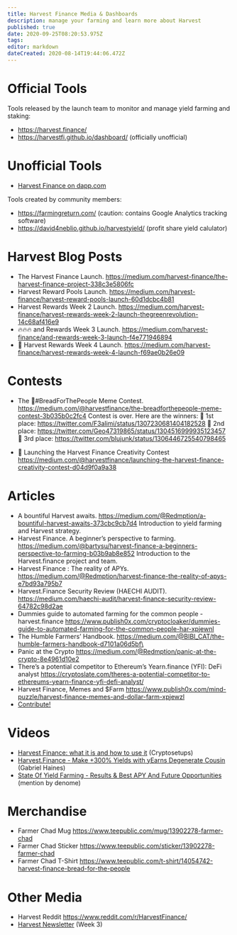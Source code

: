 ```yaml
---
title: Harvest Finance Media & Dashboards
description: manage your farming and learn more about Harvest
published: true
date: 2020-09-25T08:20:53.975Z
tags: 
editor: markdown
dateCreated: 2020-08-14T19:44:06.472Z
---
```



# Official Tools

Tools released by the launch team to monitor and manage yield farming and staking:

- https://harvest.finance/
- https://harvestfi.github.io/dashboard/ (officially unofficial)


# Unofficial Tools

- [Harvest Finance on dapp.com](https://www.dapp.com/ja/app/harvest-finance)

Tools created by community members:

- https://farmingreturn.com/ (caution: contains Google Analytics tracking software)
- https://david4neblio.github.io/harvestyield/ (profit share yield calulator)


# Harvest Blog Posts
- The Harvest Finance Launch. https://medium.com/harvest-finance/the-harvest-finance-project-338c3e5806fc
- Harvest Reward Pools Launch. https://medium.com/harvest-finance/harvest-reward-pools-launch-60d1dcbc4b81
- Harvest Rewards Week 2 Launch. https://medium.com/harvest-finance/harvest-rewards-week-2-launch-thegreenrevolution-14c68af416e9
- 🔥🔥🔥 and Rewards Week 3 Launch. https://medium.com/harvest-finance/and-rewards-week-3-launch-f4e771946894
- 🚜 Harvest Rewards Week 4 Launch. https://medium.com/harvest-finance/harvest-rewards-week-4-launch-f69ae0b26e09

# Contests
- The 🥖#BreadForThePeople Meme Contest. https://medium.com/@harvestfinance/the-breadforthepeople-meme-contest-3b035b0c2fc4
Contest is over. Here are the winners: 
🥇 1st place: https://twitter.com/F3alimi/status/1307230681404182528
🥈 2nd place: https://twitter.com/Geo47319865/status/1304516999935123457
🥉 3rd place: https://twitter.com/blujunk/status/1306446725540798465

- 🎉 Launching the Harvest Finance Creativity Contest https://medium.com/@harvestfinance/launching-the-harvest-finance-creativity-contest-d04d9f0a9a38

# Articles
- A bountiful Harvest awaits. https://medium.com/@Redmption/a-bountiful-harvest-awaits-373cbc9cb7d4
	Introduction to yield farming and Harvest strategy.
- Harvest Finance. A beginner’s perspective to farming. https://medium.com/@bartysu/harvest-finance-a-beginners-perspective-to-farming-b03b9ab8e852
	Introduction to the Harvest.finance project and team.
- Harvest Finance : The reality of APYs. https://medium.com/@Redmption/harvest-finance-the-reality-of-apys-e7bd93a795b7
- Harvest.Finance Security Review (HAECHI AUDIT). https://medium.com/haechi-audit/harvest-finance-security-review-64782c98d2ae
- Dummies guide to automated farming for the common people - harvest.finance https://www.publish0x.com/cryptocloaker/dummies-guide-to-automated-farming-for-the-common-people-har-xpjewnl
- The Humble Farmers’ Handbook. https://medium.com/@BIBI_CAT/the-humble-farmers-handbook-d7101a06d5bf\
- Panic at the Crypto https://medium.com/@Redmption/panic-at-the-crypto-8e4961d10e2
- There’s a potential competitor to Ethereum’s Yearn.finance (YFI): DeFi analyst https://cryptoslate.com/theres-a-potential-competitor-to-ethereums-yearn-finance-yfi-defi-analyst/
- Harvest Finance, Memes and $Farm https://www.publish0x.com/mind-puzzle/harvest-finance-memes-and-dollar-farm-xpjewzl
- [Contribute!](/contribute)

# Videos
- [Harvest Finance: what it is and how to use it](https://youtu.be/-smwjTROfmw) (Cryptosetups)
- [Harvest.Finance - Make +300% Yields with yEarns Degenerate Cousin](https://www.youtube.com/watch?v=wmP2fGKUJG8) (Gabriel Haines)
- [State Of Yield Farming - Results & Best APY And Future Opportunities
](https://www.youtube.com/watch?v=vrOlFGavRBs&t=510) (mention by denome)

# Merchandise
- Farmer Chad Mug https://www.teepublic.com/mug/13902278-farmer-chad
- Farmer Chad Sticker https://www.teepublic.com/sticker/13902278-farmer-chad
- Farmer Chad T-Shirt https://www.teepublic.com/t-shirt/14054742-harvest-finance-bread-for-the-people

# Other Media
- Harvest Reddit https://www.reddit.com/r/HarvestFinance/
- [Harvest Newsletter](/harvest_newsletter_.pdf) (Week 3)
